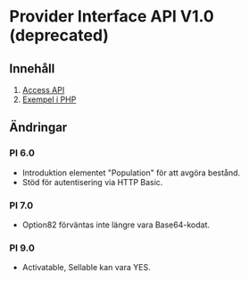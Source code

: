 # Provider Interface API V1.0 (deprecated)

## Innehåll

1. [Access API](access_api.md)
2. [Exempel i PHP](access_api_php_example.md)


## Ändringar

### PI 6.0
* Introduktion elementet "Population" för att avgöra bestånd.
* Stöd för autentisering via HTTP Basic.

### PI 7.0
* Option82 förväntas inte längre vara Base64-kodat.

### PI 9.0
* Activatable, Sellable kan vara YES.
